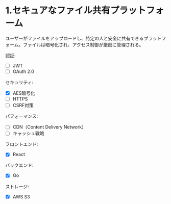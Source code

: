 # 1.セキュアなファイル共有プラットフォーム
ユーザーがファイルをアップロードし、特定の人と安全に共有できるプラットフォーム。ファイルは暗号化され、アクセス制御が厳密に管理される。

認証:
 - [ ] JWT
 - [ ] OAuth 2.0

セキュリティ:
 - [x] AES暗号化
 - [ ] HTTPS
 - [ ] CSRF対策

パフォーマンス:
 - [ ] CDN（Content Delivery Network）
 - [ ] キャッシュ戦略

フロントエンド:
 - [x] React

バックエンド:
 - [x] Go

ストレージ:
 - [x] AWS S3